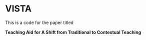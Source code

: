 # VISTA
 
This is a code for the paper titled

**Teaching Aid for A Shift from Traditional to Contextual Teaching**
